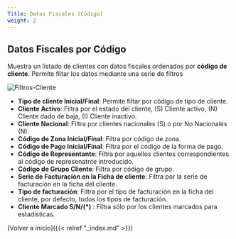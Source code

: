 ```yaml
---
Title: Datos Fiscales (Código)
weight: 2
---
```


## Datos Fiscales por Código

Muestra un listado de clientes con datos fiscales ordenados por **código de cliente**.
Permite filtar los datos mediante una serie de filtros

![Filtros-Cliente](/docs/images/Listados/DatosFiscales1.png)

- **Tipo de cliente Inicial/Final**: Permite filtar por código de tipo de cliente.
- **Cliente Activo**: Filtra por el estado del cliente, (S) Cliente activo, (N) Cliente dado de baja, (I) Cliente inactivo.
- **Cliente Nacional**: Filtra por clientes nacionales (S) o por No Nacionales (N).
- **Código de Zona Inicial/Final**: Filtra por código de zona.
- **Código de Pago Inicial/Final**: Filtra por el código de la forma de pago.
- **Código de Representante**: Filtra por aquellos clientes correspondientes al código de represenatnte introducido.
- **Código de Grupo Cliente**: Filtra por código de grupo.
- **Serie de Facturación en la Ficha de cliente**: Filtra por la serie de facturación en la ficha del cliente. 
- **Tipo de facturación**: Filtra por el típo de facturación en la ficha del cliente, por defecto, todos los tipos de facturación.
- **Cliente Marcado S/N/(*)** : Filtra sólo por los clientes marcados para estadísticas.


[Volver a inicio]({{< relref "_index.md" >}})